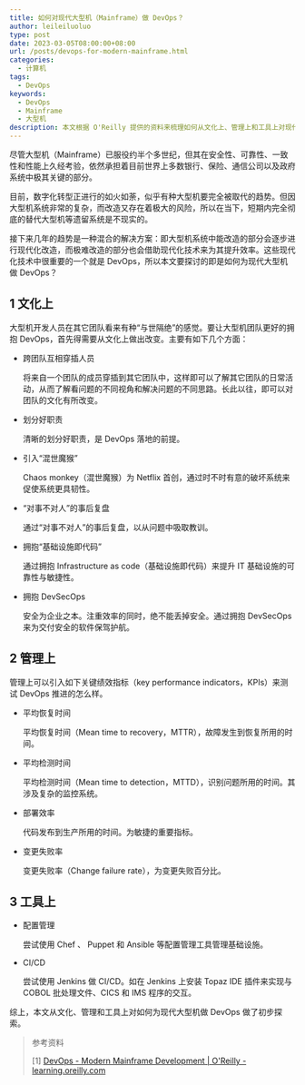 ```yaml
---
title: 如何对现代大型机（Mainframe）做 DevOps？
author: leileiluoluo
type: post
date: 2023-03-05T08:00:00+08:00
url: /posts/devops-for-modern-mainframe.html
categories:
  - 计算机
tags:
  - DevOps
keywords:
  - DevOps
  - Mainframe
  - 大型机
description: 本文根据 O'Reilly 提供的资料来梳理如何从文化上、管理上和工具上对现代大型机（Mainframe）做 DevOps。
---
```


尽管大型机（Mainframe）已服役约半个多世纪，但其在安全性、可靠性、一致性和性能上久经考验，依然承担着目前世界上多数银行、保险、通信公司以及政府系统中极其关键的部分。

目前，数字化转型正进行的如火如荼，似乎有种大型机要完全被取代的趋势。但因大型机系统非常的复杂，而改造又存在着极大的风险，所以在当下，短期内完全彻底的替代大型机等遗留系统是不现实的。

接下来几年的趋势是一种混合的解决方案：即大型机系统中能改造的部分会逐步进行现代化改造，而极难改造的部分也会借助现代化技术来为其提升效率。这些现代化技术中很重要的一个就是 DevOps，所以本文要探讨的即是如何为现代大型机做 DevOps？

## 1 文化上

大型机开发人员在其它团队看来有种“与世隔绝”的感觉。要让大型机团队更好的拥抱 DevOps，首先得需要从文化上做出改变。主要有如下几个方面：

- 跨团队互相穿插人员

  将来自一个团队的成员穿插到其它团队中，这样即可以了解其它团队的日常活动，从而了解看问题的不同视角和解决问题的不同思路。长此以往，即可以对团队的文化有所改变。

- 划分好职责

  清晰的划分好职责，是 DevOps 落地的前提。

- 引入“混世魔猴”

  Chaos monkey（混世魔猴）为 Netflix 首创，通过时不时有意的破坏系统来促使系统更具韧性。

- “对事不对人”的事后复盘

  通过“对事不对人”的事后复盘，以从问题中吸取教训。

- 拥抱“基础设施即代码”

  通过拥抱 Infrastructure as code（基础设施即代码）来提升 IT 基础设施的可靠性与敏捷性。

- 拥抱 DevSecOps

  安全为企业之本。注重效率的同时，绝不能丢掉安全。通过拥抱 DevSecOps 来为交付安全的软件保驾护航。

## 2 管理上

管理上可以引入如下关键绩效指标（key performance indicators，KPIs）来测试 DevOps 推进的怎么样。

- 平均恢复时间

  平均恢复时间（Mean time to recovery，MTTR），故障发生到恢复所用的时间。

- 平均检测时间

  平均检测时间（Mean time to detection，MTTD），识别问题所用的时间。其涉及复杂的监控系统。

- 部署效率

  代码发布到生产所用的时间。为敏捷的重要指标。

- 变更失败率

  变更失败率（Change failure rate），为变更失败百分比。

## 3 工具上

- 配置管理

  尝试使用 Chef 、 Puppet 和 Ansible 等配置管理工具管理基础设施。

- CI/CD

  尝试使用 Jenkins 做 CI/CD。如在 Jenkins 上安装 Topaz IDE 插件来实现与 COBOL 批处理文件、CICS 和 IMS 程序的交互。

综上，本文从文化、管理和工具上对如何为现代大型机做 DevOps 做了初步探索。

> 参考资料
>
> [1] [DevOps - Modern Mainframe Development | O'Reilly - learning.oreilly.com](https://learning.oreilly.com/library/view/modern-mainframe-development/9781098107017/ch09.html)
